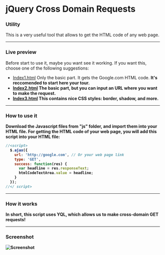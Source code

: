 jQuery Cross Domain Requests
============================
### Utility
This is a very useful tool that allows to get the HTML code of any web page.

------
### Live preview
Before start to use it, maybe you want see it working. If you want this, choose one of the following suggestions:
 * <a target="_blank" href="http://htmlpreview.github.com/?https://raw.github.com/IonicaBizau/jQuery-cross-domain-requests/master/index1.html">Index1.html</a> Only the basic part. It gets the Google.com HTML code.  <b>It's reccomended to start here your tour.<b>
 * <a target="_blank" href="http://htmlpreview.github.com/?https://raw.github.com/IonicaBizau/jQuery-cross-domain-requests/master/index2.html">Index2.html</a> The basic part, but you can input an URL where you want to make the request.
 * <a target="_blank" href="http://htmlpreview.github.com/?https://raw.github.com/IonicaBizau/jQuery-cross-domain-requests/master/index3.html">Index3.html</a> This contains nice CSS styles: border, shadow, and more.

------
### How to use it
Download the Javascript files from "js" folder, and import them into your HTML file.
For getting the HTML code of your web page, you will add this script into your HTML file:
```javascript
//<script>
  $.ajax({
    url: 'http://google.com', // Or your web page link
    type: 'GET',
    success: function(res) {
      var headline = res.responseText;
      htmlCodeTextArea.value = headline;
    }
  });
//</ script>
```

------
### How it works
In short, this script uses YQL, which allows us to make cross-domain GET requests!

------
### Screenshot
![Screenshot](http://i48.tinypic.com/3007hfn.png)
